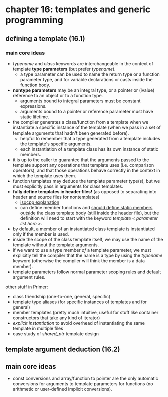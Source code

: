 # chapter 16: templates and generic programming

## defining a template (16.1)

### main core ideas
- *typename* and *class* keywords are interchangeable in the context of template **type parameters** (but prefer *typename*).
	- a type parameter can be used to name the return type or a function parameter type, and for variable declarations or casts inside the function body.
- **nontype parameters** may be an integral type, or a pointer or (lvalue) reference to an object or to a function type.
	- arguments bound to integral parameters must be constant expressions.
	- arguments bound to a pointer or reference parameter must have static lifetime.
- the compiler generates a class/function from a template when we instantiate a specific instance of the template (when we pass in a set of template arguments that hadn't been generated before).
	- helpful to remember that a type generated from a template includes the template's specific arguments.
	- each instantiation of a template class has its own instance of static members.
- it is up to the caller to guarantee that the arguments passed to the template support any operations that template uses (i.e. comparison operators), and that those operations behave correctly in the context in which the template uses them.
- function templates may deduce the template parameter type(s), but we must explicitly pass in arguments for class templates.
- **fully define templates in header files!** (as opposed to separating into header and source files for nontemplates)
	- [isocpp explanation](https://isocpp.org/wiki/faq/templates#templates-defn-vs-decl)
	- can define member functions and [should define static members outside](https://github.com/tedklin/pseudoblog/blob/master/cpp_notebook/primer/ch-07.md#static-class-members) the class template body (still inside the header file), but the definition will need to start with the keyword *template < parameter list here >*.
- by default, a member of an instantiated class template is instantiated only if the member is used.
- inside the scope of the class template itself, we may use the name of the template without the template arguments.
- if we want to use a type member *of* a template parameter, we must explicitly tell the compiler that the name is a type by using the *typename* keyword (otherwise the compiler will think the member is a data member).
- template parameters follow normal parameter scoping rules and default argument rules.

other stuff in Primer:
- class friendship (one-to-one, general, specific)
- template type aliases (for specific instances of templates and for general)
- member templates (pretty much intuitive, useful for stuff like container constructors that take any kind of iterator)
- *explicit instantiation* to avoid overhead of instantiating the same template in multiple files
- case study of *shared_ptr* template design

## template argument deduction (16.2)

## main core ideas
- const conversions and array/function to pointer are the only automatic conversions for arguments to template parameters for functions (no arithmetic or user-defined implicit conversions).
